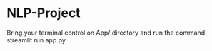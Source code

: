 # NLP-Project
Bring your terminal control on App/ directory 
and run the command
streamlit run app.py
